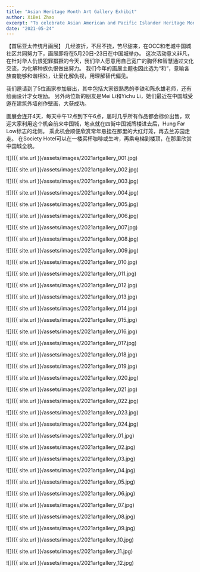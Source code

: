 ```yaml
---
title: "Asian Heritage Month Art Gallery Exhibit"
author: XiBei Zhao
excerpt: "To celebrate Asian American and Pacific Islander Heritage Month, OCC purchased the books written by the Asian authors and about the sweet-bitter lives of the AAPI communities. The books are free for the OCC community and will help to inspire retrospection and discussion on the history, the present, and the future of our community."
date: "2021-05-24"
---
```


【首届亚太传统月画展】 几经波折，不屈不挠，苦尽甜来，在OCC和老城中国城社区共同努力下，画展即将在5月20日-23日在中国城举办。 这次活动意义非凡，在针对华人仇恨犯罪猖獗的今天，我们华人愿意用自己宽广的胸怀和智慧通过文化交流，为化解种族仇恨做出努力。 我们今年的画展主题也因此选为“和”，意喻各族裔能够和谐相处，让爱化解仇视，用理解替代偏见。

我们邀请到了5位画家参加展出，其中包括大家很熟悉的李铁和陈永雄老师，还有绘画设计才女理励。 另外两位新的朋友是Mei Li和Yichu Li，她们最近在中国城受邀在建筑外墙创作壁画，大获成功。

画展会连开4天，每天中午12点到下午6点，届时几乎所有作品都会标价出售，欢迎大家利用这个机会前来中国城，地点就在四街中国城牌楼进去后，Hung Far Low标志的北侧。 乘此机会顺便欣赏常年悬挂在那里的大红灯笼，再去兰苏园走走。 在Society Hotel可以在一楼买杯咖啡或生啤，再乘电梯到楼顶，在那里欣赏中国城全貌。


![]({{ site.url }}/assets/images/2021artgallery_001.jpg)

![]({{ site.url }}/assets/images/2021artgallery_002.jpg)

![]({{ site.url }}/assets/images/2021artgallery_003.jpg)

![]({{ site.url }}/assets/images/2021artgallery_004.jpg)

![]({{ site.url }}/assets/images/2021artgallery_005.jpg)

![]({{ site.url }}/assets/images/2021artgallery_006.jpg)

![]({{ site.url }}/assets/images/2021artgallery_007.jpg)

![]({{ site.url }}/assets/images/2021artgallery_008.jpg)

![]({{ site.url }}/assets/images/2021artgallery_009.jpg)

![]({{ site.url }}/assets/images/2021artgallery_010.jpg)

![]({{ site.url }}/assets/images/2021artgallery_011.jpg)

![]({{ site.url }}/assets/images/2021artgallery_012.jpg)

![]({{ site.url }}/assets/images/2021artgallery_013.jpg)

![]({{ site.url }}/assets/images/2021artgallery_014.jpg)

![]({{ site.url }}/assets/images/2021artgallery_015.jpg)

![]({{ site.url }}/assets/images/2021artgallery_016.jpg)

![]({{ site.url }}/assets/images/2021artgallery_017.jpg)

![]({{ site.url }}/assets/images/2021artgallery_018.jpg)

![]({{ site.url }}/assets/images/2021artgallery_019.jpg)

![]({{ site.url }}/assets/images/2021artgallery_020.jpg)

![]({{ site.url }}/assets/images/2021artgallery_021.jpg)

![]({{ site.url }}/assets/images/2021artgallery_022.jpg)

![]({{ site.url }}/assets/images/2021artgallery_023.jpg)

![]({{ site.url }}/assets/images/2021artgallery_024.jpg)

![]({{ site.url }}/assets/images/2021artgallery_01.jpg)

![]({{ site.url }}/assets/images/2021artgallery_02.jpg)

![]({{ site.url }}/assets/images/2021artgallery_03.jpg)

![]({{ site.url }}/assets/images/2021artgallery_04.jpg)

![]({{ site.url }}/assets/images/2021artgallery_05.jpg)

![]({{ site.url }}/assets/images/2021artgallery_06.jpg)

![]({{ site.url }}/assets/images/2021artgallery_07.jpg)

![]({{ site.url }}/assets/images/2021artgallery_08.jpg)

![]({{ site.url }}/assets/images/2021artgallery_09.jpg)

![]({{ site.url }}/assets/images/2021artgallery_10.jpg)

![]({{ site.url }}/assets/images/2021artgallery_11.jpg)

![]({{ site.url }}/assets/images/2021artgallery_12.jpg)
